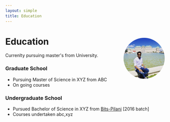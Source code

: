 ```yaml
---
layout: simple
title: Education
---
```


<style>
.hero-body .column {
	margin-bottom: 180px;
}

.hero-body .tagline {
	font-size: 18px;
	margin-top: 5px;
}

#self-photo {
	margin-top: 30px;
	margin-left: 30px;
	border-radius: 50%;
	width: 130px;
}
</style>

<img id="self-photo" src="/ishan.jpg" align="right">

# Education 
Currenlty pursuing master's from University.


### Graduate School
- Pursuing Master of Science in XYZ from ABC 
- On going courses 

### Undergraduate School
- Pursued Bachelor of Science in XYZ from [Bits-Pilani](https://www.bits-pilani.ac.in/) [2016 batch]
- Courses undertaken abc,xyz
